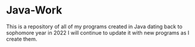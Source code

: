 # Java-Work
This is a repository of all of my programs created in Java dating back to sophomore year in 2022
I will continue to update it with new programs as I create them.
